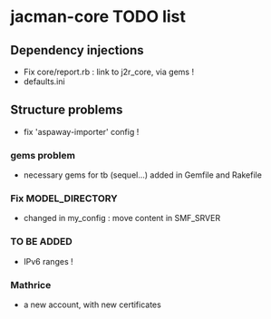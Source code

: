 # jacman-core TODO list

## Dependency injections
* Fix core/report.rb : link to j2r_core, via gems !
* defaults.ini

## Structure problems
* fix 'aspaway-importer' config !

### gems problem
* necessary gems for tb (sequel...) added in Gemfile and Rakefile

### Fix MODEL_DIRECTORY
* changed in my_config : move content in SMF_SRVER

### TO BE ADDED
* IPv6 ranges !

### Mathrice
* a new account, with new certificates
